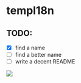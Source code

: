 # templ18n

## TODO:
- [x] find a name
- [ ] find a better name
- [ ] write a decent README

![](http://i.giphy.com/Yl5aO3gdVfsQ0.gif)
